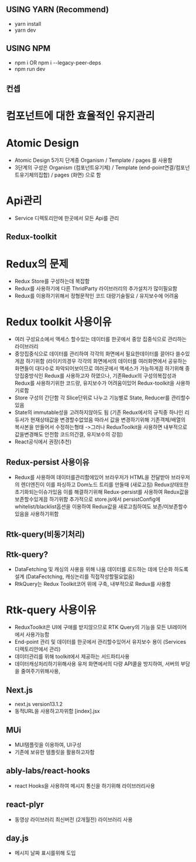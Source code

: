 ## USING YARN (Recommend)

- yarn install
- yarn dev

## USING NPM

- npm i OR npm i --legacy-peer-deps
- npm run dev

## 컨셉

# 컴포넌트에 대한 효율적인 유지관리

# Atomic Design

- Atomic Design 5가지 단계중 Organism / Template / pages 를 사용함
- 3단계의 구성은 Organism (컴포넌트유기체) / Template (end-point연결/컴포넌트유기체의집합) / pages (화면) 으로 함

# Api관리

- Service 디렉토리안에 한곳에서 모든 Api를 관리

## Redux-toolkit

# Redux의 문제

- Redux Store를 구성하는데 복잡함
- Redux를 사용하기에 다른 ThridParty 라이브러리의 추가설치가 많이필요함
- Redux를 이용하기위해서 정형문적인 코드 대량기술필요 / 유지보수에 어려움

# Redux toolkit 사용이유

- 여러 구성요소에서 액세스 할수있는 데이터를 한곳에서 중앙 집중식으로 관리하는 라이브러리
- 중앙집중식으로 데이터를 관리하여 각각의 화면에서 필요한데이터를 끌어다 쓸수있게끔 하기위함
  (라이키의경우 각각의 화면에서의 데이터를 여러화면에서 공유하는 화면들이 대다수로 파악되어보이므로 여러곳에서 액세스가 가능하게끔 하기위해
  중앙집중방식인 Redux를 사용하고자 하였으나, 기존Redux의 구성의복잡성과 Redux를 사용하기위한 코드량, 유지보수가 어려움이있어 Redux-toolkit을 사용하기로함
- Store 구성의 간단함
  각 Slice단위로 나누고 기능별로 State, Reducer를 관리할수있음
- State의 immutable성을 고려하지않아도 됨
  (기존 Redux에서의 규칙중 하나인 리듀서가 현재상태값을 변경할수없었음 따라서 값을 변경하기위해 기존객체/배열의 복사본을 만들어서 수정하는형태
  ->그러나 ReduxToolkit을 사용하면 내부적으로 값을변경해도 안전함 코드의간결, 유지보수의 강점)
- React공식에서 권장(추천)

## Redux-persist 사용이유

- Redux를 사용하여 데이터를관리함에있어 브라우저가 HTML을 전달받아 브라우저의 렌더엔진이 이를 파싱하고 Dom노드 트리를 만들때 (새로고침)
  Redux상태또한 초기화되는이슈가있음 이를 해결하기위해 Redux-persist를 사용하여 Redux값을 보존할수있게끔 하기위함
  추가적으로 store.js에서 persistConfig에 whitelist/blacklist옵션을 이용하여 Redux값을 새로고침하여도 보존/미보존할수있음을 사용하기위함

## Rtk-query(비동기처리)

## Rtk-query?

- DataFetching 및 캐싱의 사용을 위해 나옴
  데이터를 로드하는 데에 단순화 하도록 설계 (DataFectching, 캐싱논리를 직접작성할필요없음)
- RtkQuery는 Redux Toolkit코어 위에 구축, 내부적으로 Redux를 사용함

# Rtk-query 사용이유

- ReduxToolkit은 UI에 구애를 받지않으므로 RTK Query의 기능을 모든 UI레이어에서 사용가능함
- End-point 관리 및 데이터를 한곳에서 관리할수있어서 유지보수 용이
  (Services디렉토리안에서 관리)
- 데이터관리를 위해 toolkit에서 제공하는 서드파티사용
- 데이터캐싱처리하기위해사용
  유저 화면에서의 다량 API콜을 방지하여, 서버의 부담을 줄여주기위해사용,

## Next.js

- next.js version13.1.2
- 동적URL을 사용하고자위함 [index].jsx

## MUi

- MUI템플릿을 이용하여, UI구성
- 기존에 보유한 템플릿을 활용하고자함

## ably-labs/react-hooks

- react Hooks을 사용하여 메시지 통신을 하기위해 라이브러리사용

## react-plyr

- 동영상 라이브러리 최신버전 (2개월전) 라이브러리 사용

## day.js

- 메시지 날짜 표시를위해 도입
